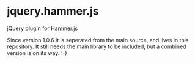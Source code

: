 jquery.hammer.js
================

jQuery plugin for [Hammer.js](https://github.com/EightMedia/hammer.js)

Since version 1.0.6 it is seperated from the main source, and lives in this repository. 
It still needs the main library to be included, but a combined version is on its way. :-)
